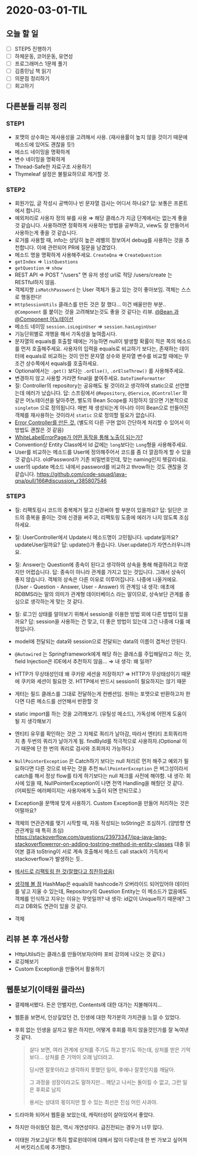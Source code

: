 # 2020-03-01-TIL

## 오늘 할 일

- [ ] STEP5 진행하기
- [ ] 하체운동, 코어운동, 유연성
- [ ] 프로그래머스 1문제 풀기
- [ ] 김종민님 책 읽기
- [ ] 의문점 정리하기
- [ ] 회고하기

## 다른분들 리뷰 정리

### STEP1

- 포맷의 상수화는 재사용성을 고려해서 사용. (재사용률이 높지 않을 것이기 때문에 메소드에 있어도 괜찮을 듯!)
- 메소드 네이밍을 명확하게
- 변수 네이밍을 명확하게
- Thread-Safe한 자료구조 사용하기
- Thymeleaf 설정은 불필요하므로 제거할 것.

### STEP2

- 회원가입, 글 작성시 공백이나 빈 문자열 검사는 어디서 하나요?
  답: 보통은 프론트에서 합니다.
- 예외처리로 사용자 정의 뷰를 사용 ⇒ 해당 클래스가 지금 단계에서는 없는게 좋을 것 같습니다.
  사용하려면 정확하게 사용하는 방법을 공부하고, view도 잘 만들어서 사용하는게 좋을 것 같습니다.
- 로거를 사용할 때, info는 상당히 높은 레벨의 정보여서 debug를 사용하는 것을 추천합니다.
  이에 관련되어 PR에 질문을 남겼었다.
- 메소드 명을 명확하게 사용해주세요. `CreateQna` ⇒ `CreateQuestion`
- `getIndex` ⇒ `listQuestions`
- `getQuestion` ⇒ `show`
- REST API ⇒ POST "/users" 면 유저 생성 url로 적당 /users/create 는 RESTful하지 않음.
- 객체지향 `isMatchPassword` 는 User 객체가 들고 있는 것이 좋아보임. 객체는 스스로 행동한다!
- `HttpSessionUtils` 클래스를 만든 것은 잘 했다... 이건 배울만한 부분..
  `@Component` 를 붙이는 것을 고려해보는것도 좋을 것 같다는 리뷰.
  [@Bean 과 @Component 어노테이션](https://galid1.tistory.com/494)
- 메소드 네이밍 `session.isLoginUser` ⇒ `session.hasLoginUser`
- 기능단위별로 개행을 해서 가독성을 높여줍시다.
- 문자열의 equals를 호출할 때에는 가능하면 null이 발생할 확률이 적은 쪽의 메소드를 먼저 호출해주세요.
  사용자의 입력을 equals로 비교하기 보다는, 존재하는 데이터에 equals로 비교하는 것이 안전
  문자열 상수와 문자열 변수를 비교할 때에는 무조건 상수쪽에서 equals를 호출하세요.
- Optional에서는 `.get()` 보다는 `.orElse()`, `.orElseThrow()` 를 사용해주세요.
- 변경하지 않고 사용할 거라면 final을 붙여주세요. `DateTimeFormatter`
- 질: Controller의 repository는 공유해도 될 것이라고 생각하여 static으로 선언했는데 에러가 났습니다.
  답: 스프링에서 `@Repository`, `@Service`, `@Controller` 와 같은 어노테이션을 달아주면, 별도의 Bean Scope를 지정하지 않으면 기본적으로 `singleton` 으로 정의됩니다. 매번 재 생성되는게 아니라 이미 Bean으로 만들어진 객체를 재사용하는 것이라서 `static` 으로  정의할 필요가 없습니다.
- [Error Controller를 만든 것.](https://github.com/code-squad/java-qna/pull/166#discussion_r385800316) (별도의 다른 구현 없이 간단하게 처리할 수 있어서 이 방법도 괜찮은 것 같음)
- [WhiteLabelErrorPage가 어떤 동작을 통해 노출이 되는가?](https://supawer0728.github.io/2019/04/04/spring-error-handling/)
- Convention상 Entity Class에서 Id 값에는 `long`보다는 `Long`형을 사용해주세요.
- User를 비교하는 메소드를 User에 정의해주어서 코드를 좀 더 깔끔하게 할 수 있을 것 같습니다.
  oldPassword가 기존 비밀번호인데, 맞는 naming인지 헷갈리네요.
- user의 update 메소드 내에서 password를 비교하고 throw하는 것도 괜찮을 것 같습니다.
  https://github.com/code-squad/java-qna/pull/166#discussion_r385807546

### STEP3

- 질: 리팩토링시 코드의 중복제거 말고 신경써야 할 부분이 있을까요?
  답: 일단은 코드의 중복을 줄이는 것에 신경을 써주고, 리팩토링 도중에 에러가 나지 않도록 조심하세요.
- 질: UserController에서 Update시 메소드명이 고민됩니다. update일까요? updateUser일까요?
  답: update()가 좋습니다. User.update()가 자연스러우니까요.
- 질: Answer는 Question에 종속이 된다고 생각하여 상속을 통해 해결하려고 하였지만 어렵습니다.
  답: 종속이 아니라 관계를 가지고 있는 것입니다. 그래서 상속이 좋지 않습니다. 객체의 상속은 다른 이유로 이루어집니다. 나중에 나올거에요. (User - Question - Answer, User - Answer) 의 관계임
  내 생각: 애초에 RDBMS라는 말의 의미가 관계형 데이터베이스 라는 말이므로, 상속보단 관계를 중심으로 생각하는게 맞는 것 같다.
- 질: 로그인 상태를 알아보기 위해서 session을 이용한 방법 외에 다른 방법이 있을까요?
  답: session을 사용하는 건 맞고, 더 좋은 방법이 있는데 그건 나중에 다룰 예정입니다.
- model에 전달되는 data와 session으로 전달되는 data의 이름이 겹쳐선 안된다.
- `@Autowired` 는 Springframework에게 해당 하는 클래스를 주입해달라고 하는 것, field Injection은 IDE에서 추천하지 않음... ⇒ 내 생각: 왜 일까?
- HTTP가 무상태성인데 왜 쿠키랑 세션을 저장하지? ⇒ HTTP가 무상태성이기 때문에 쿠키와 세션이 필요한 것. HTTP에서 반드시 session이 필요하지는 않기 때문
- 게터는 필드 클래스를 그대로 전달하는게 컨벤션임. 원하는 포맷으로 반환하고자 한다면 다른 메소드를 선언해서 반환할 것
- static import를 하는 것을 고려해보기. (유틸성 메소드), 가독성에 어떤게 도움이 될 지 생각해보기

- 엔티티 유무를 확인하는 것은 그 자체로 쿼리가 날아감, 따라서 엔티티 조회쿼리까지 총 두번의 쿼리가 날아가게 됨.
  findById를 적극적으로 사용하자.(Optional 이기 때문에 단 한 번의 쿼리로 검사와 조회까지 가능하다.)
- `NullPointerException` 은 Catch하기 보다는 null 처리르 먼저 해주고 예외가 필요하다면 다른 것으로 바꾸는 것을 추천
  `NullPointerException` 은 버그성이라서 catch를 해서 정상 flow를 타게 하기보다는 null 체크를 사전에 해야함.
  내 생각: 회사에 있을 때, NullPointerException이 나면 전역 Handling을 해줬던 것 같다. (어찌됬든 에러페이지는 사용자에게 노출이 되면 안되므로.)
- Exception을 문맥에 맞게 사용하기. Custom Exception을 만들어 처리하는 것은 어떨까요?
- 객체의 연관관계를 맺기 시작할 때, 자동 작성되는 toString은 조심하기. (양방향 연관관계일 때 특히 조심)
  https://stackoverflow.com/questions/23973347/jpa-java-lang-stackoverflowerror-on-adding-tostring-method-in-entity-classes
  대충 읽어본 결과 toString이 서로 계속 호출해서 메소드 call stack이 가득차서 stackoverflow가 발생하는 듯..
- [메서드로 리팩토링 한 것(잘했다고 칭찬하셨음)](https://github.com/code-squad/java-qna/pull/168#discussion_r385996354)
- [생각해 볼 점](https://github.com/code-squad/java-qna/pull/168#discussion_r385996709)
  HashMap은 equals와 hashcode가 오버라이드 되어있어야 데이터를 넣고 지울 수 있는데, Repository의 Question Entity는 이 메소드가 없음에도 객체를 인식하고 지우는 이유는 무엇일까?
  내 생각: id값이 Unique하기 때문에? 그리고 DB와도 연관이 있을 것 같다.
- 객체 

## 리뷰 본 후 개선사항

- HttpUtils라는 클래스를 만들어보자(아마 포비 강의에 나오는 것 같다.)
- 로깅해보기
- Custom Exception을 만들어서 활용하기

## 웹툰보기(이태원 클라쓰)

- 결제해서봤다. 돈은 안벌지만, Contents에 대한 대가는 지불해야지...

- 웹툰을 보면서, 인상깊었던 건, 인생에 대한 작가분의 가치관을 느낄 수 있었다.

- 후회 없는 인생을 살자고 말은 하지만, 어떻게 후회를 하지 않을것인가를 잘 녹여낸 것 같다.

  > 살다 보면, 여러 관계에 상처를 주기도 하고 받기도 하는데, 상처를 받은 기억보다... 상처를 준 기억이 오래 남더라고.
  >
  > 당시엔 잘못이라고 생각하지 못했던 일이, 후에나 잘못인지를 깨달아.
  >
  > 그 과정을 성장이라고도 말하지만... 깨닫고 나서는 돌이킬 수 없고, 그런 일은 후회로 남지
  >
  > 용서는 상대의 몫이지만 할 수 있는 최선은 진심 어린 사과야.

- 드라마화 되어서 웹툰을 보았는데, 캐릭터성이 살아있어서 좋았다.

- 하지만 아쉬웠던 점은, 역시 개연성이다. 급진전되는 경우가 너무 많다.

- 이태원 가보고싶다! 특히 할로윈데이에 대해서 많이 다루는데 한 번 가보고 싶어져서 버킷리스트에 추가했다.

